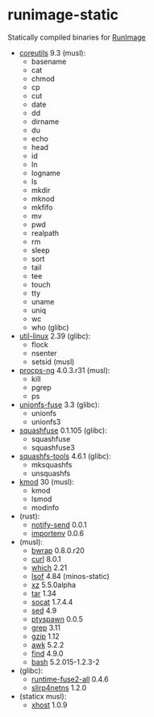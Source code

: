 # runimage-static
Statically compiled binaries for [RunImage](https://github.com/VHSgunzo/runimage)

* [coreutils](https://github.com/VHSgunzo/coreutils-static) 9.3 (musl):
    * basename
    * cat
    * chmod
    * cp
    * cut
    * date
    * dd
    * dirname
    * du
    * echo
    * head
    * id
    * ln
    * logname
    * ls
    * mkdir
    * mknod
    * mkfifo
    * mv
    * pwd
    * realpath
    * rm
    * sleep
    * sort
    * tail
    * tee
    * touch
    * tty
    * uname
    * uniq
    * wc
    * who (glibc)
* [util-linux](https://github.com/VHSgunzo/util-linux-static) 2.39 (glibc):
    * flock
    * nsenter
    * setsid (musl)
* [procps-ng](https://github.com/VHSgunzo/procps-static) 4.0.3.r31 (musl):
    * kill
    * pgrep
    * ps
* [unionfs-fuse](https://github.com/VHSgunzo/unionfs-fuse-static) 3.3 (glibc):
    * unionfs
    * unionfs3
* [squashfuse](https://github.com/VHSgunzo/squashfuse-static) 0.1.105 (glibc):
    * squashfuse
    * squashfuse3
* [squashfs-tools](https://github.com/VHSgunzo/squashfs-tools-static) 4.6.1 (glibc):
    * mksquashfs
    * unsquashfs
* [kmod](https://github.com/VHSgunzo/kmod-static) 30 (musl):
    * kmod
    * lsmod
    * modinfo
* (rust):
    * [notify-send](https://github.com/VHSgunzo/notify-send-rs) 0.0.1
    * [importenv](https://github.com/VHSgunzo/importenv) 0.0.6
* (musl):
    * [bwrap](https://github.com/VHSgunzo/bubblewrap-static) 0.8.0.r20
    * [curl](https://github.com/moparisthebest/static-curl) 8.0.1
    * [which](https://github.com/VHSgunzo/which-static) 2.21
    * [lsof](https://github.com/minos-org/minos-static) 4.84 (minos-static)
    * [xz](https://github.com/VHSgunzo/xz-static) 5.5.0alpha
    * [tar](https://github.com/VHSgunzo/tar-static) 1.34
    * [socat](https://github.com/VHSgunzo/socat-static) 1.7.4.4
    * [sed](https://github.com/VHSgunzo/sed-static) 4.9
    * [ptyspawn](https://github.com/VHSgunzo/ptyspawn) 0.0.5
    * [grep](https://github.com/VHSgunzo/grep-static) 3.11
    * [gzip](https://github.com/VHSgunzo/gzip-static) 1.12
    * [awk](https://github.com/VHSgunzo/gawk-static) 5.2.2
    * [find](https://github.com/VHSgunzo/findutils-static) 4.9.0
    * [bash](https://github.com/robxu9/bash-static) 5.2.015-1.2.3-2
* (glibc):
    * [runtime-fuse2-all](https://github.com/VHSgunzo/runimage-runtime-static) 0.4.6
    * [slirp4netns](https://github.com/rootless-containers/slirp4netns) 1.2.0
* (staticx musl):
    * [xhost](https://github.com/VHSgunzo/xorg-xhost-static) 1.0.9
